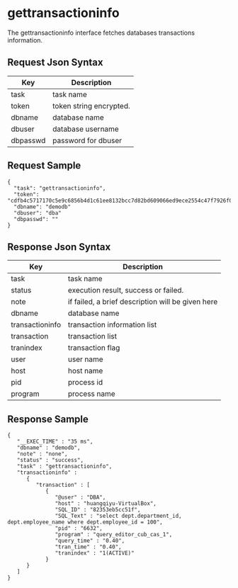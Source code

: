 # gettransactioninfo

The gettransactioninfo interface fetches databases transactions information.

## Request Json Syntax

| **Key** | **Description** |
| --- | --- |
| task | task name |
| token | token string encrypted. |
| dbname | database name |
| dbuser | database username |
| dbpasswd | password for dbuser |

## Request Sample

```
{
  "task": "gettransactioninfo",
  "token": "cdfb4c5717170c5e9c6856b4d1c61ee8132bcc7d82bd609066ed9ece2554c47f7926f07dd201b6aa",
  "dbname": "demodb"
  "dbuser": "dba"
  "dbpasswd": ""
}
```

## Response Json Syntax

| **Key** | **Description** |
| --- | --- |
| task | task name |
| status | execution result, success or failed. |
| note | if failed, a brief description will be given here |
| dbname | database name |
| transactioninfo | transaction information list |
| transaction | transaction list |
| tranindex | transaction flag |
| user | user name |
| host | host name |
| pid | process id |
| program | process name |

## Response Sample

```
{
   "__EXEC_TIME" : "35 ms",
   "dbname" : "demodb",
   "note" : "none",
   "status" : "success",
   "task" : "gettransactioninfo",
   "transactioninfo" : 
      {
         "transaction" : [
            {
               "@user" : "DBA",
               "host" : "huangqiyu-VirtualBox",
               "SQL_ID" : "82353eb5cc51f",
               "SQL_Text" : "select dept.department_id, dept.employee_name where dept.employee_id = 100",
               "pid" : "6632",
               "program" : "query_editor_cub_cas_1",
               "query_time" : "0.40",
               "tran_time" : "0.40",
               "tranindex" : "1(ACTIVE)"
            }
      }
   ]
}
```
